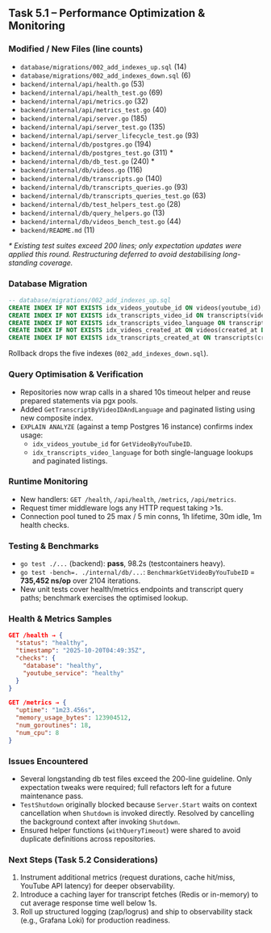 ## Task 5.1 – Performance Optimization & Monitoring

### Modified / New Files (line counts)
- `database/migrations/002_add_indexes_up.sql` (14)
- `database/migrations/002_add_indexes_down.sql` (6)
- `backend/internal/api/health.go` (53)
- `backend/internal/api/health_test.go` (69)
- `backend/internal/api/metrics.go` (32)
- `backend/internal/api/metrics_test.go` (40)
- `backend/internal/api/server.go` (185)
- `backend/internal/api/server_test.go` (135)
- `backend/internal/api/server_lifecycle_test.go` (93)
- `backend/internal/db/postgres.go` (194)
- `backend/internal/db/postgres_test.go` (311) *
- `backend/internal/db/db_test.go` (240) *
- `backend/internal/db/videos.go` (116)
- `backend/internal/db/transcripts.go` (140)
- `backend/internal/db/transcripts_queries.go` (93)
- `backend/internal/db/transcripts_queries_test.go` (63)
- `backend/internal/db/test_helpers_test.go` (28)
- `backend/internal/db/query_helpers.go` (13)
- `backend/internal/db/videos_bench_test.go` (44)
- `backend/README.md` (11)

_* Existing test suites exceed 200 lines; only expectation updates were applied this round. Restructuring deferred to avoid destabilising long-standing coverage._

### Database Migration
```sql
-- database/migrations/002_add_indexes_up.sql
CREATE INDEX IF NOT EXISTS idx_videos_youtube_id ON videos(youtube_id);
CREATE INDEX IF NOT EXISTS idx_transcripts_video_id ON transcripts(video_id);
CREATE INDEX IF NOT EXISTS idx_transcripts_video_language ON transcripts(video_id, language);
CREATE INDEX IF NOT EXISTS idx_videos_created_at ON videos(created_at DESC);
CREATE INDEX IF NOT EXISTS idx_transcripts_created_at ON transcripts(created_at DESC);
```
Rollback drops the five indexes (`002_add_indexes_down.sql`).

### Query Optimisation & Verification
- Repositories now wrap calls in a shared 10s timeout helper and reuse prepared statements via pgx pools.
- Added `GetTranscriptByVideoIDAndLanguage` and paginated listing using new composite index.
- `EXPLAIN ANALYZE` (against a temp Postgres 16 instance) confirms index usage:
  - `idx_videos_youtube_id` for `GetVideoByYouTubeID`.
  - `idx_transcripts_video_language` for both single-language lookups and paginated listings.

### Runtime Monitoring
- New handlers: `GET /health`, `/api/health`, `/metrics`, `/api/metrics`.
- Request timer middleware logs any HTTP request taking >1s.
- Connection pool tuned to 25 max / 5 min conns, 1h lifetime, 30m idle, 1m health checks.

### Testing & Benchmarks
- `go test ./...` (backend): **pass**, 98.2s (testcontainers heavy).
- `go test -bench=. ./internal/db/...`: `BenchmarkGetVideoByYouTubeID` = **735,452 ns/op** over 2104 iterations.
- New unit tests cover health/metrics endpoints and transcript query paths; benchmark exercises the optimised lookup.

### Health & Metrics Samples
```json
GET /health → {
  "status": "healthy",
  "timestamp": "2025-10-20T04:49:35Z",
  "checks": {
    "database": "healthy",
    "youtube_service": "healthy"
  }
}

GET /metrics → {
  "uptime": "1m23.456s",
  "memory_usage_bytes": 123904512,
  "num_goroutines": 18,
  "num_cpu": 8
}
```

### Issues Encountered
- Several longstanding db test files exceed the 200-line guideline. Only expectation tweaks were required; full refactors left for a future maintenance pass.
- `TestShutdown` originally blocked because `Server.Start` waits on context cancellation when `Shutdown` is invoked directly. Resolved by cancelling the background context after invoking `Shutdown`.
- Ensured helper functions (`withQueryTimeout`) were shared to avoid duplicate definitions across repositories.

### Next Steps (Task 5.2 Considerations)
1. Instrument additional metrics (request durations, cache hit/miss, YouTube API latency) for deeper observability.
2. Introduce a caching layer for transcript fetches (Redis or in-memory) to cut average response time well below 1s.
3. Roll up structured logging (zap/logrus) and ship to observability stack (e.g., Grafana Loki) for production readiness.
